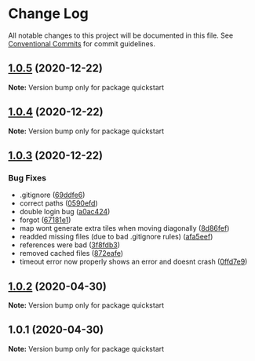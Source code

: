 # Change Log

All notable changes to this project will be documented in this file.
See [Conventional Commits](https://conventionalcommits.org) for commit guidelines.

## [1.0.5](https://github.com/kkortes/quickstart/compare/v1.0.4...v1.0.5) (2020-12-22)

**Note:** Version bump only for package quickstart





## [1.0.4](https://github.com/kkortes/quickstart/compare/v1.0.3...v1.0.4) (2020-12-22)

**Note:** Version bump only for package quickstart





## [1.0.3](https://github.com/kkortes/quickstart/compare/v1.0.2...v1.0.3) (2020-12-22)


### Bug Fixes

* .gitignore ([69ddfe6](https://github.com/kkortes/quickstart/commit/69ddfe683536cd1b993f83ed55ec14a72ba6161a))
* correct paths ([0590efd](https://github.com/kkortes/quickstart/commit/0590efd02b882a430e9e94d6c75a445f73cea75b))
* double login bug ([a0ac424](https://github.com/kkortes/quickstart/commit/a0ac42456ff68aafcedb6a80f92af00d9e8f0fdd))
* forgot ([67181e1](https://github.com/kkortes/quickstart/commit/67181e11b981f51992ab54e2cc853b930de31d22))
* map wont generate extra tiles when moving diagonally ([8d86fef](https://github.com/kkortes/quickstart/commit/8d86fefe9bea3462b3d1eb11df93c40e3b3d310b))
* readded missing files (due to bad .gitignore rules) ([afa5eef](https://github.com/kkortes/quickstart/commit/afa5eefdb273d2506c617012885a5613f8eadcbc))
* references were bad ([3f8fdb3](https://github.com/kkortes/quickstart/commit/3f8fdb343e8ebb18e92a880f90e526f76f0e1573))
* removed cached files ([872eafe](https://github.com/kkortes/quickstart/commit/872eafe2b4d8efb4f32d57c33782ec51fceff025))
* timeout error now properly shows an error and doesnt crash ([0ffd7e9](https://github.com/kkortes/quickstart/commit/0ffd7e9ecafc27acc3e95107fc10adbc63869fce))





## [1.0.2](https://github.com/kkortes/quickstart/compare/v1.0.1...v1.0.2) (2020-04-30)

**Note:** Version bump only for package quickstart





## 1.0.1 (2020-04-30)

**Note:** Version bump only for package quickstart
